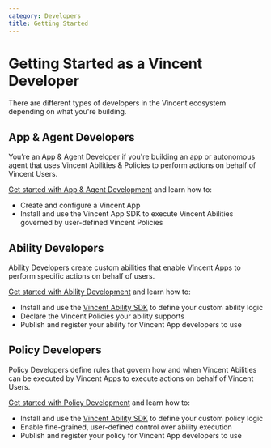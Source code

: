```yaml
---
category: Developers
title: Getting Started
---
```


# Getting Started as a Vincent Developer

There are different types of developers in the Vincent ecosystem depending on what you're building.

## App & Agent Developers

You’re an App & Agent Developer if you're building an app or autonomous agent that uses Vincent Abilities & Policies to perform actions on behalf of Vincent Users.

[Get started with App & Agent Development](./App-Agent-Developers/Getting-Started.md) and learn how to:

- Create and configure a Vincent App
- Install and use the Vincent App SDK to execute Vincent Abilities governed by user-defined Vincent Policies<!-- TODO Link to SDK -->

## Ability Developers

Ability Developers create custom abilities that enable Vincent Apps to perform specific actions on behalf of users.

[Get started with Ability Development](./Ability-Developers/Getting-Started.md) and learn how to:

- Install and use the [Vincent Ability SDK](https://www.npmjs.com/package/@lit-protocol/vincent-ability-sdk) to define your custom ability logic
- Declare the Vincent Policies your ability supports
- Publish and register your ability for Vincent App developers to use

## Policy Developers

Policy Developers define rules that govern how and when Vincent Abilities can be executed by Vincent Apps to execute actions on behalf of Vincent Users.

[Get started with Policy Development](./Policy-Developers/Getting-Started.md) and learn how to:

- Install and use the [Vincent Ability SDK](https://www.npmjs.com/package/@lit-protocol/vincent-ability-sdk) to define your custom policy logic
- Enable fine-grained, user-defined control over ability execution
- Publish and register your policy for Vincent App developers to use
